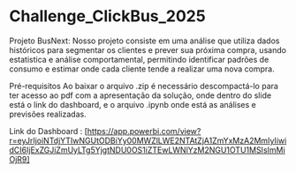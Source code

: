 # Challenge_ClickBus_2025

Projeto BusNext:
Nosso projeto consiste em uma análise que utiliza dados históricos para segmentar os clientes e prever sua próxima compra, usando estatistica e análise comportamental, permitindo identificar padrões de consumo e estimar onde cada cliente tende a realizar uma nova compra.


Pré-requisitos
Ao baixar o arquivo .zip é necessário descompactá-lo para ter acesso ao pdf com a apresentação da solução, onde dentro do slide está o link do dashboard, e o arquivo .ipynb onde está as análises e previsões realizadas.


Link do Dashboard : [https://app.powerbi.com/view?r=eyJrIjoiNTdjYTIwNGUtODBiYy00MWZlLWE2NTAtZjA1ZmYxMzA2MmIyIiwidCI6IjExZGJiZmUyLTg5YjgtNDU0OS1iZTEwLWNlYzM2NGU1OTU1MSIsImMiOjR9]
